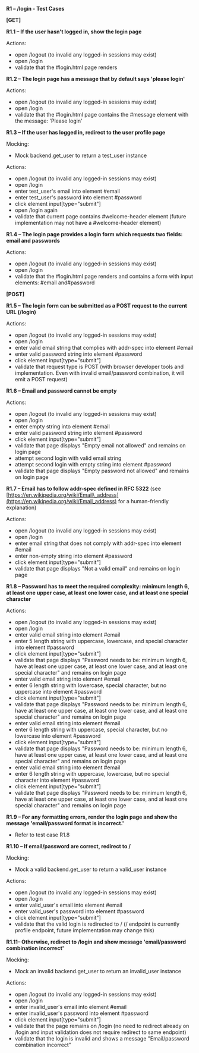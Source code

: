 **R1 – /login - Test Cases**

**[GET]**

**R1.1 – If the user hasn&#39;t logged in, show the login page**

Actions:

- open /logout (to invalid any logged-in sessions may exist)
- open /login
- validate that the #login.html page renders

**R1.2 – The login page has a message that by default says &#39;please login&#39;**

Actions:

- open /logout (to invalid any logged-in sessions may exist)
- open /login
- validate that the #login.html page contains the #message element with the message: &#39;Please login&#39;

**R1.3 – If the user has logged in, redirect to the user profile page**

Mocking:

- Mock backend.get\_user to return a test\_user instance

Actions:

- open /logout (to invalid any logged-in sessions may exist)
- open /login
- enter test\_user&#39;s email into element #email
- enter test\_user&#39;s password into element #password
- click element input[type=&quot;submit&quot;]
- open /login again
- validate that current page contains #welcome-header element (future implementation may not have a #welcome-header element)

**R1.4 – The login page provides a login form which requests two fields: email and passwords**

Actions:

- open /logout (to invalid any logged-in sessions may exist)
- open /login
- validate that the #login.html page renders and contains a form with input elements: #email and#password

**[POST]**

**R1.5 – The login form can be submitted as a POST request to the current URL (/login)**

Actions:

- open /logout (to invalid any logged-in sessions may exist)
- open /login
- enter valid email string that complies with addr-spec into element #email
- enter valid password string into element #password
- click element input[type=&quot;submit&quot;]
- validate that request type is POST (with browser developer tools and implementation. Even with invalid email/password combination, it will emit a POST request)

**R1.6 – Email and password cannot be empty**

Actions:

- open /logout (to invalid any logged-in sessions may exist)
- open /login
- enter empty string into element #email
- enter valid password string into element #password
- click element input[type=&quot;submit&quot;]
- validate that page displays &quot;Empty email not allowed&quot; and remains on login page
- attempt second login with valid email string
- attempt second login with empty string into element #password
- validate that page displays &quot;Empty password not allowed&quot; and remains on login page

**R1.7 – Email has to follow addr-spec defined in RFC 5322** (see [https://en.wikipedia.org/wiki/Email\_address](https://en.wikipedia.org/wiki/Email_address) for a human-friendly explanation)

Actions:

- open /logout (to invalid any logged-in sessions may exist)
- open /login
- enter email string that does not comply with addr-spec into element #email
- enter non-empty string into element #password
- click element input[type=&quot;submit&quot;]
- validate that page displays &quot;Not a valid email&quot; and remains on login page

**R1.8 – Password has to meet the required complexity: minimum length 6, at least one upper case, at least one lower case, and at least one special character**

Actions:

- open /logout (to invalid any logged-in sessions may exist)
- open /login
- enter valid email string into element #email
- enter 5 length string with uppercase, lowercase, and special character into element #password
- click element input[type=&quot;submit&quot;]
- validate that page displays &quot;Password needs to be: minimum length 6, have at least one upper case, at least one lower case, and at least one special character&quot; and remains on login page
- enter valid email string into element #email
- enter 6 length string with lowercase, special character, but no uppercase into element #password
- click element input[type=&quot;submit&quot;]
- validate that page displays &quot;Password needs to be: minimum length 6, have at least one upper case, at least one lower case, and at least one special character&quot; and remains on login page
- enter valid email string into element #email
- enter 6 length string with uppercase, special character, but no lowercase into element #password
- click element input[type=&quot;submit&quot;]
- validate that page displays &quot;Password needs to be: minimum length 6, have at least one upper case, at least one lower case, and at least one special character&quot; and remains on login page
- enter valid email string into element #email
- enter 6 length string with uppercase, lowercase, but no special character into element #password
- click element input[type=&quot;submit&quot;]
- validate that page displays &quot;Password needs to be: minimum length 6, have at least one upper case, at least one lower case, and at least one special character&quot; and remains on login page

**R1.9 – For any formatting errors, render the login page and show the message &#39;email/password format is incorrect.&#39;**

- Refer to test case R1.8

**R1.10 – If email/password are correct, redirect to /**

Mocking:

- Mock a valid backend.get\_user to return a valid\_user instance

Actions:

- open /logout (to invalid any logged-in sessions may exist)
- open /login
- enter valid\_user&#39;s email into element #email
- enter valid\_user&#39;s password into element #password
- click element input[type=&quot;submit&quot;]
- validate that the valid login is redirected to / (/ endpoint is currently profile endpoint, future implementation may change this)

**R1.11– Otherwise, redirect to /login and show message &#39;email/password combination incorrect&#39;**

Mocking:

- Mock an invalid backend.get\_user to return an invalid\_user instance

Actions:

- open /logout (to invalid any logged-in sessions may exist)
- open /login
- enter invalid\_user&#39;s email into element #email
- enter invalid\_user&#39;s password into element #password
- click element input[type=&quot;submit&quot;]
- validate that the page remains on /login (no need to redirect already on /login and input validation does not require redirect to same endpoint)
- validate that the login is invalid and shows a message &quot;Email/password combination incorrect&quot;

